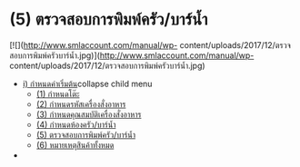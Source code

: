# (5)    ตรวจสอบการพิมพ์ครัว/บาร์น้ำ

[![](http://www.smlaccount.com/manual/wp-
content/uploads/2017/12/ตรวจสอบการพิมพ์ครัวบาร์น้ำ.jpg)](http://www.smlaccount.com/manual/wp-
content/uploads/2017/12/ตรวจสอบการพิมพ์ครัวบาร์น้ำ.jpg)

  * [i) กำหนดค่าเริ่มต้น](http://www.smlaccount.com/manual/?page_id=192)collapse child menu
    * [(1) กำหนดโต๊ะ](http://www.smlaccount.com/manual/?page_id=4182)
    * [(2) กำหนดรหัสเครื่องสั่งอาหาร](http://www.smlaccount.com/manual/?page_id=4190)
    * [(3) กำหนดคุณสมบัติเครื่องสั่งอาหาร](http://www.smlaccount.com/manual/?page_id=4194)
    * [(4) กำหนดห้องครัว/บาร์น้ำ](http://www.smlaccount.com/manual/?page_id=4198)
    * [(5) ตรวจสอบการพิมพ์ครัว/บาร์น้ำ](http://www.smlaccount.com/manual/?page_id=4202)
    * [(6) หมายเหตุสินค้าทั้งหมด](http://www.smlaccount.com/manual/?page_id=4206)
  * 

